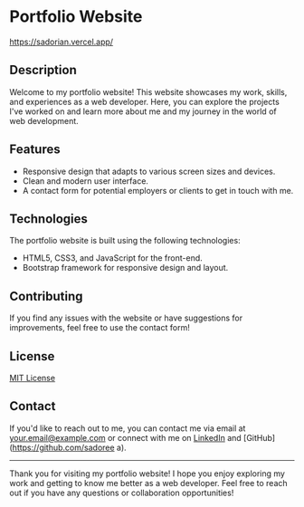 # Portfolio Website

https://sadorian.vercel.app/

## Description

Welcome to my portfolio website! This website showcases my work, skills, and experiences as a web developer. 
Here, you can explore the projects I've worked on and learn more about me and my journey in the world of web development.

## Features

- Responsive design that adapts to various screen sizes and devices.
- Clean and modern user interface.
- A contact form for potential employers or clients to get in touch with me.

## Technologies

The portfolio website is built using the following technologies:

- HTML5, CSS3, and JavaScript for the front-end.
- Bootstrap framework for responsive design and layout.

## Contributing

If you find any issues with the website or have suggestions for improvements, feel free to use the contact form!

## License

[MIT License](LICENSE)

## Contact

If you'd like to reach out to me, you can contact me via email at your.email@example.com or connect with me on [LinkedIn](https://www.linkedin.com/in/sadorian-robertson/) and [GitHub](https://github.com/sadoree a).

---

Thank you for visiting my portfolio website! I hope you enjoy exploring my work and getting to know me better as a web developer. Feel free to reach out if you have any questions or collaboration opportunities!
